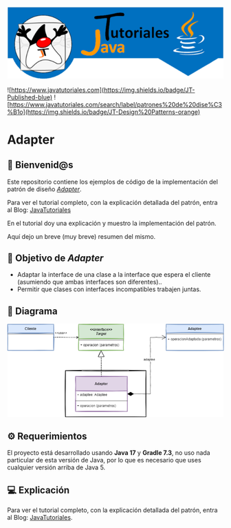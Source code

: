![JavaTutoriales](.github/assets/LogoGit.png)

![https://www.javatutoriales.com](https://img.shields.io/badge/JT-Published-blue)
![https://www.javatutoriales.com/search/label/patrones%20de%20dise%C3%B1o](https://img.shields.io/badge/JT-Design%20Patterns-orange)


# Adapter

## 👋 Bienvenid@s

Este repositorio contiene los ejemplos de código de la implementación del patrón de diseño [*Adapter*](https://www.javatutoriales.com/2022/01/patron-de-diseno-adapter.html).

Para ver el tutorial completo, con la explicación detallada del patrón, entra al Blog:
[JavaTutoriales](https://www.javatutoriales.com/2022/01/patron-de-diseno-adapter.html)

En el tutorial doy una explicación y muestro la implementación del patrón.

Aquí dejo un breve (muy breve) resumen del mismo.

## 🎯 Objetivo de *Adapter*

- Adaptar la interface de una clase a la interface que espera el cliente (asumiendo que ambas interfaces son diferentes)..
- Permitir que clases con interfaces incompatibles trabajen juntas.





## 📑 Diagrama

![Adapter](.github/assets/IMG_01.png)

## ⚙️ Requerimientos
El proyecto está desarrollado usando **Java 17** y **Gradle 7.3**, no uso nada particular de esta versión de Java, por lo que es necesario que uses cualquier versión arriba de Java 5.

## 💻 Explicación
Para ver el tutorial completo, con la explicación detallada del patrón, entra al Blog:
[JavaTutoriales](https://www.javatutoriales.com/2022/01/patron-de-diseno-adapter.html).
